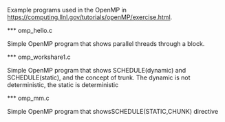 Example programs used in the OpenMP in https://computing.llnl.gov/tutorials/openMP/exercise.html.

*** omp_hello.c

  Simple OpenMP program that shows parallel threads through a block.

*** omp_workshare1.c

  Simple OpenMP program that shows SCHEDULE(dynamic) and SCHEDULE(static), and the concept of trunk. The dynamic is not deterministic, the static is deterministic
  
*** omp_mm.c

  Simple OpenMP program that showsSCHEDULE(STATIC,CHUNK) directive
